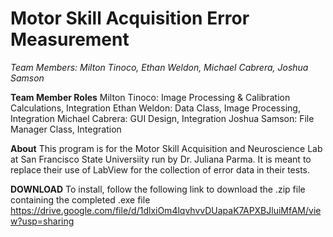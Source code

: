 # Motor Skill Acquisition Error Measurement

*Team Members: Milton Tinoco, Ethan Weldon, Michael Cabrera, Joshua Samson*

__Team Member Roles__
Milton Tinoco: Image Processing & Calibration Calculations, Integration
Ethan Weldon: Data Class, Image Processing, Integration
Michael Cabrera: GUI Design, Integration
Joshua Samson: File Manager Class, Integration

__About__
This program is for the Motor Skill Acquisition and Neuroscience Lab at San Francisco State Universiity
run by Dr. Juliana Parma. It is meant to replace their use of LabView for the collection of error data
in their tests.

__DOWNLOAD__
To install, follow the following link to download the .zip file containing the completed .exe file
https://drive.google.com/file/d/1dlxiOm4lqvhvvDUapaK7APXBJluiMfAM/view?usp=sharing

